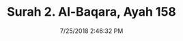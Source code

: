 ---
title       : "Surah 2. Al-Baqara, Ayah 158"
date        : 7/25/2018 2:46:32 PM
draft       : false
type        : "quran"
layout      : "compare"
BookCode    : "CMP"
SurahNumber : "2"
AyahNumber  : "158"
TotalAyah   : "286"
---